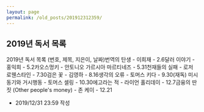 ```yaml
---
layout: page
permalink: /old_posts/201912312359/
---
```


## 2019년 독서 목록

2019년 독서 목록 (번호, 제목, 지은이, 날짜)번역의 탄생 - 이희재 - 2.6달러 이야기 - 홍익희 - 5.2카오스멍키 - 안토니오 가르시아 마르티네즈 - 5.31천재들의 실패 - 로저 로웬스타인 - 7.30검은 꽃 - 김영하 - 8.16생각의 오류 - 토머스 키다 - 9.30(재독) 미시동기와 거시행동 - 토머스 셀링 - 10.30에고라는 적 - 라이언 홀리데이 - 12.7금융의 딴짓 (Other people's money) - 존 케이 - 12.21



- 2019/12/31 23:59 작성